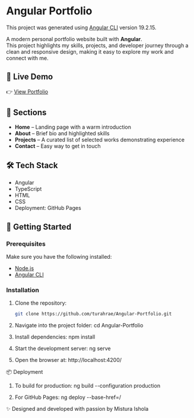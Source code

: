 # Angular Portfolio

This project was generated using [Angular CLI](https://github.com/angular/angular-cli) version 19.2.15.

A modern personal portfolio website built with **Angular**.  
This project highlights my skills, projects, and developer journey through a clean
and responsive design, making it easy to explore my work and connect with me.

## 🔗 Live Demo
👉 [View Portfolio](https://turahrae.github.io/Angular-Portfolio/)

## 📂 Sections
- **Home** – Landing page with a warm introduction  
- **About** – Brief bio and highlighted skills  
- **Projects** – A curated list of selected works demonstrating experience
- **Contact** – Easy way to get in touch  

## 🛠 Tech Stack
- Angular  
- TypeScript
- HTML
- CSS
- Deployment: GitHub Pages

## 🚀 Getting Started

### Prerequisites
Make sure you have the following installed:
- [Node.js](https://nodejs.org/)  
- [Angular CLI](https://angular.io/cli)  

### Installation
1. Clone the repository:
   ```bash
   git clone https://github.com/turahrae/Angular-Portfolio.git
   
2. Navigate into the project folder:
   cd Angular-Portfolio
   
3. Install dependencies:
    npm install
   
4. Start the development server:
     ng serve

5.  Open the browser at:
    http://localhost:4200/

   

 📦 Deployment
 1.   To build for production:
      ng build --configuration production

 2.   For GitHub Pages:
      ng deploy --base-href=/



✨ Designed and developed with passion by Mistura Ishola

  
